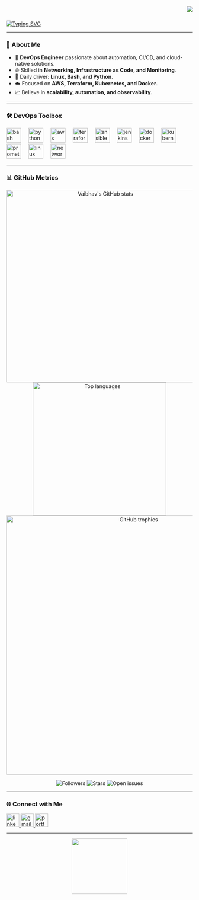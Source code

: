 <div align="right">
  <img src="https://visitor-badge.laobi.icu/badge?page_id=vaibhav8485.vaibhav8485&" />
</div>

###

[![Typing SVG](https://readme-typing-svg.demolab.com?font=Fira+Code&size=24&pause=1000&color=00C2FF&width=500&lines=Hey+there!+👋+I'm+Vaibhav;DevOps+Engineer+from+India;Automating+%26+Scaling+Infrastructure;Passionate+about+Cloud+%26+Networking)](https://git.io/typing-svg)

---

### 🚀 About Me
- 🔧 **DevOps Engineer** passionate about automation, CI/CD, and cloud-native solutions.  
- 🌐 Skilled in **Networking, Infrastructure as Code, and Monitoring**.  
- 🐧 Daily driver: **Linux, Bash, and Python**.  
- ☁️ Focused on **AWS, Terraform, Kubernetes, and Docker**.  
- 📈 Believe in **scalability, automation, and observability**.  

---

### 🛠️ DevOps Toolbox

<p align="left">
  <img src="https://cdn.jsdelivr.net/gh/devicons/devicon/icons/bash/bash-original.svg" height="40" alt="bash logo" />
  <img width="12"/>
  <img src="https://cdn.jsdelivr.net/gh/devicons/devicon/icons/python/python-original.svg" height="40" alt="python logo" />
  <img width="12"/>
  <img src="https://skillicons.dev/icons?i=aws" height="40" alt="aws logo" />
  <img width="12"/>
  <img src="https://cdn.jsdelivr.net/gh/devicons/devicon/icons/terraform/terraform-original.svg" height="40" alt="terraform logo" />
  <img width="12"/>
  <img src="https://cdn.jsdelivr.net/gh/devicons/devicon/icons/ansible/ansible-original.svg" height="40" alt="ansible logo" />
  <img width="12"/>
  <img src="https://cdn.jsdelivr.net/gh/devicons/devicon/icons/jenkins/jenkins-original.svg" height="40" alt="jenkins logo" />
  <img width="12"/>
  <img src="https://cdn.jsdelivr.net/gh/devicons/devicon/icons/docker/docker-original.svg" height="40" alt="docker logo" />
  <img width="12"/>
  <img src="https://cdn.jsdelivr.net/gh/devicons/devicon/icons/kubernetes/kubernetes-plain.svg" height="40" alt="kubernetes logo" />
  <img width="12"/>
  <img src="https://cdn.jsdelivr.net/gh/devicons/devicon/icons/prometheus/prometheus-original.svg" height="40" alt="prometheus logo" />
  <img width="12"/>
  <img src="https://cdn.jsdelivr.net/gh/devicons/devicon/icons/linux/linux-original.svg" height="40" alt="linux logo" />
  <img width="12"/>
  <img src="https://skillicons.dev/icons?i=network" height="40" alt="networking logo" />
</p>

---

### 📊 GitHub Metrics
<div align="center">

<!-- Main GitHub stats (readme-stats) -->
<img src="https://github-readme-stats.vercel.app/api?username=vaibhav8485&show_icons=true&theme=tokyonight&hide_border=true&count_private=true&include_all_commits=true" alt="Vaibhav's GitHub stats" width="520"/>

<!-- Top languages -->
<img src="https://github-readme-stats.vercel.app/api/top-langs/?username=vaibhav8485&layout=compact&theme=tokyonight&hide_border=true" alt="Top languages" width="360"/>

<!-- Profile trophies -->
<img src="https://github-profile-trophy.vercel.app/?username=vaibhav8485&theme=onedark&no-frame=true&margin-w=10" alt="GitHub trophies" width="700"/>

<!-- Small badges fallback (always fairly stable) -->
<p>
  <img src="https://img.shields.io/github/followers/vaibhav8485?label=Followers&style=social" alt="Followers"/>
  <img src="https://img.shields.io/github/stars/vaibhav8485?label=Stars&style=social" alt="Stars"/>
  <img src="https://img.shields.io/github/issues/vaibhav8485?label=Open%20issues&style=flat" alt="Open issues"/>
</p>

</div>


---

### 🌐 Connect with Me
<div align="left">
  <a href="https://www.linkedin.com/in/vaibhav-umbarkar-80361a197" target="_blank">
    <img src="https://img.shields.io/static/v1?message=LinkedIn&logo=linkedin&label=&color=0077B5&logoColor=white&labelColor=&style=flat" height="35" alt="linkedin logo" />
  </a>
  <a href="mailto:vaibhavumbarkar8485@gmail.com" target="_blank">
    <img src="https://img.shields.io/static/v1?message=Gmail&logo=gmail&label=&color=D14836&logoColor=white&labelColor=&style=flat" height="35" alt="gmail logo" />
  </a>
  <a href="https://www.vaibhavumbarkar.tech" target="_blank">
    <img src="https://img.shields.io/static/v1?message=Portfolio&logo=githubpages&label=&color=121013&logoColor=white&labelColor=&style=flat" height="35" alt="portfolio logo" />
  </a>
</div>

---

<div align="center">
  <img height="150" src="https://media3.giphy.com/channel_assets/yeyoruiz/wnwJBP5LC34h.gif" />
</div>
